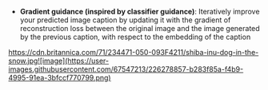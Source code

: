 - **Gradient guidance (inspired by classifier guidance)**: Iteratively improve your predicted image caption by updating it with the
gradient of reconstruction loss between the original image and the image generated by the previous caption, with respect to the
embedding of the caption

https://cdn.britannica.com/71/234471-050-093F4211/shiba-inu-dog-in-the-snow.jpg![image](https://user-images.githubusercontent.com/67547213/226278857-b283f85a-f4b9-4995-91ea-3bfccf770799.png)


